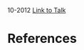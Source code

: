 

10-2012
[Link to Talk](https://www.churchofjesuschrist.org/study/general-conference/2012/10/saturday-afternoon-session?lang=eng)



# References
